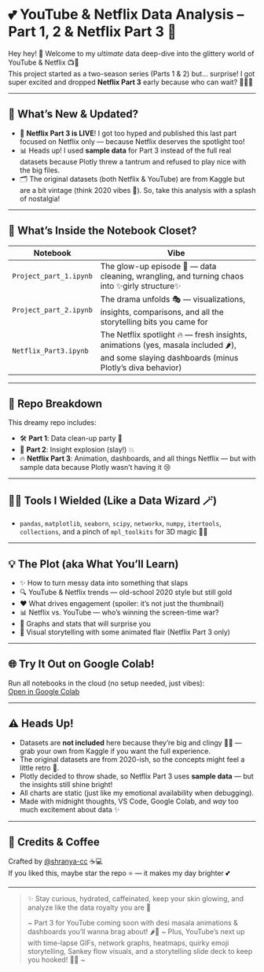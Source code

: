 # 💕 YouTube & Netflix Data Analysis – Part 1, 2 & Netflix Part 3 🎉

Hey hey! 👋 Welcome to my *ultimate* data deep-dive into the glittery world of YouTube & Netflix 📺🍿  
This project started as a two-season series (Parts 1 & 2) but... surprise! I got super excited and dropped **Netflix Part 3** early because who can wait? 💁‍♀️✨

---

## 🌸 What’s New & Updated?

- 🚨 **Netflix Part 3 is LIVE**! I got too hyped and published this last part focused on Netflix only — because Netflix deserves the spotlight too!  
- 📊 Heads up! I used **sample data** for Part 3 instead of the full real datasets because Plotly threw a tantrum and refused to play nice with the big files.  
- 🗂️ The original datasets (both Netflix & YouTube) are from Kaggle but are a bit vintage (think 2020 vibes 🕺). So, take this analysis with a splash of nostalgia!

---

## 🌸 What’s Inside the Notebook Closet?

| Notebook | Vibe |
| -------- | ---- |
| `Project_part_1.ipynb` | The glow-up episode 💅 — data cleaning, wrangling, and turning chaos into ✨girly structure✨ |
| `Project_part_2.ipynb` | The drama unfolds 🎭 — visualizations, insights, comparisons, and all the storytelling bits you came for |
| `Netflix_Part3.ipynb` | The Netflix spotlight 🔥 — fresh insights, animations (yes, masala included 🌶️), and some slaying dashboards (minus Plotly’s diva behavior) |

---

## 📂 Repo Breakdown

This dreamy repo includes:

- 🛠️ **Part 1**: Data clean-up party 🧼  
- 🎉 **Part 2**: Insight explosion (slay!) 💥  
- 🔥 **Netflix Part 3**: Animation, dashboards, and all things Netflix — but with sample data because Plotly wasn’t having it 😢  

---

## 🧚‍♀️ Tools I Wielded (Like a Data Wizard 🪄)

- `pandas`, `matplotlib`, `seaborn`, `scipy`, `networkx`, `numpy`, `itertools`, `collections`, and a pinch of `mpl_toolkits` for 3D magic 🥺✨

---

## 💡 The Plot (aka What You’ll Learn)

- ✨ How to turn messy data into something that slaps  
- 🔍 YouTube & Netflix trends — old-school 2020 style but still gold  
- ❤️ What drives engagement (spoiler: it’s not just the thumbnail)  
- 📊 Netflix vs. YouTube — who’s winning the screen-time war?  
- 🧬 Graphs and stats that will surprise you  
- 🔗 Visual storytelling with some animated flair (Netflix Part 3 only)  

---

## 🌐 Try It Out on Google Colab!

Run all notebooks in the cloud (no setup needed, just vibes):  
[Open in Google Colab](https://colab.research.google.com/github/shranya-cc/-youtube-netflix-analysis)

---

## ⚠️ Heads Up!

- Datasets are **not included** here because they’re big and clingy 🙅‍♀️ — grab your own from Kaggle if you want the full experience.  
- The original datasets are from 2020-ish, so the concepts might feel a little retro 📼.  
- Plotly decided to throw shade, so Netflix Part 3 uses **sample data** — but the insights still shine bright!  
- All charts are static (just like my emotional availability when debugging).  
- Made with midnight thoughts, VS Code, Google Colab, and *way* too much excitement about data ✨

---

## 💬 Credits & Coffee

Crafted by [@shranya-cc](https://github.com/shranya-cc) ☕💻  
If you liked this, maybe star the repo ⭐ — it makes my day brighter 💕

---

> ✨ Stay curious, hydrated, caffeinated, keep your skin glowing, and analyze like the data royalty you are 👑  
>  
> ~ Part 3 for YouTube coming soon with desi masala animations & dashboards you’ll wanna brag about! 🌶️🦋 ~
> Plus, YouTube’s next up with time-lapse GIFs, network graphs, heatmaps, quirky emoji storytelling, Sankey flow visuals, and a storytelling slide deck to keep you hooked! 🚀✨ ~


